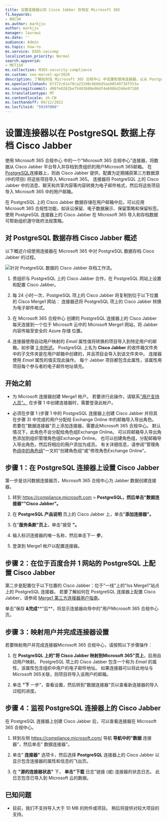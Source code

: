 ```yaml
---
title: 设置连接器以将 Cisco Jabber 存档在 Microsoft 365
f1.keywords:
- NOCSH
ms.author: markjjo
author: markjjo
manager: laurawi
ms.date: ''
audience: Admin
ms.topic: how-to
ms.service: O365-seccomp
localization_priority: Normal
search.appverid:
- MET150
ms.collection: M365-security-compliance
ms.custom: seo-marvel-apr2020
description: 了解如何在 Microsoft 365 合规中心 中设置和使用连接器，以从 PostgreSQL 上的 Cisco Jabber 导入和存档Microsoft 365。
ms.openlocfilehash: b7372c61e70ca23108c6bb6d5aa98549738f553a
ms.sourcegitcommit: d08fe0282be75483608e96df4e6986d346e97180
ms.translationtype: MT
ms.contentlocale: zh-CN
ms.lasthandoff: 09/12/2021
ms.locfileid: "59197000"
---
```

# <a name="set-up-a-connector-to-archive-cisco-jabber-on-postgresql-data"></a>设置连接器以在 PostgreSQL 数据上存档 Cisco Jabber

使用 Microsoft 365 合规中心 中的一个"Microsoft 365 合规中心"连接器，将数据从 Cisco Jabber 平台导入并存档到贵组织的用户Microsoft 365邮箱。 在[PostgreSQL](https://www.veritas.com/insights/merge1/jabber)连接器上，则由 Cisco Jabber 提供，配置为定期捕获第三方数据源 (中的项目) 将这些项目导入 Microsoft 365。 连接器将 PostgreSQL 上的 Cisco Jabber 中的消息、聊天和共享内容等内容转换为电子邮件格式，然后将这些项目导入 Microsoft 365 中的用户邮箱。

在 PostgreSQL 上的 Cisco Jabber 数据存储在用户邮箱中后，可以应用 Microsoft 365 合规性功能，如诉讼保留、电子数据展示、保留策略和保留标签。 使用 PostgreSQL 连接器上的 Cisco Jabber 在 Microsoft 365 导入和存档数据可帮助组织遵守政府法规策略。

## <a name="overview-of-archiving-cisco-jabber-on-postgresql-data"></a>对 PostgreSQL 数据存档 Cisco Jabber 概述

以下概述介绍使用连接器在 Microsoft 365 中对 PostgreSQL 数据存档 Cisco Jabber 的过程。

![针对 PostgreSQL 数据的 Cisco Jabber 存档工作流。](../media/CiscoJabberonPostgreSQLConnectorWorkflow.png)

1. 贵组织与 PostgreSQL 上的 Cisco Jabber 合作，在 PostgreSQL 网站上设置和配置 Cisco Jabber。

2. 每 24 小时一次，PostgreSQL 项上的 Cisco Jabber 将复制到位于以下位置的 Cisco Merge1 网站： 连接器还将 PostgreSQL 项上的 Cisco Jabber 转换为电子邮件格式。

3. 在 Microsoft 365 合规中心 创建的 PostgreSQL 连接器上的 Cisco Jabber 每天连接到一个位于 Microsoft 云中的 Microsoft Merge1 网站，将 Jabber 内容传输至安全的 Azure 存储 位置。

4. 连接器使用自动用户映射的 *Email* 属性值将转换的项目导入到特定用户的邮箱，如步骤 [3 中所述](#step-3-map-users-and-complete-the-connector-setup)。 PostgreSQL 上名为 **Cisco Jabber** 的收件箱文件夹中的子文件夹是在用户邮箱中创建的，并且项目会导入到该文件夹中。 连接器使用 *Email* 属性的值实现此操作。 每个 Jabber 项目都包含此属性，该属性用项目每个参与者的电子邮件地址填充。

## <a name="before-you-begin"></a>开始之前

- 为 Microsoft 连接器创建 Merge1 帐户。 若要进行此操作，请联系["用户支持人员"。](https://www.veritas.com/content/support/en_US) 在步骤 1 中创建连接器时，需要登录此帐户。

- 必须在步骤 1 (步骤 1 中的 PostgreSQL 连接器上创建 Cisco Jabber 并将其在步骤 3) 中完成的用户分配给 Exchange Online 中的邮箱导入导出角色。 若要在"数据连接器"页上添加连接器，需要此Microsoft 365 合规中心。 默认情况下，此角色不会分配给角色组Exchange Online。 可以将邮箱导入导出角色添加到组织管理角色组Exchange Online。 也可以创建角色组，分配邮箱导入导出角色，然后将相应的用户添加为成员。 有关详细信息，请参阅"管理角色[组中的角色组](/Exchange/permissions-exo/role-groups#create-role-groups)"[](/Exchange/permissions-exo/role-groups#modify-role-groups)一文的"创建角色组"或"修改角色Exchange Online"。

## <a name="step-1-set-up-the-cisco-jabber-on-postgresql-connector"></a>步骤 1：在 PostgreSQL 连接器上设置 Cisco Jabber

第一步是访问数据连接器页，Microsoft 365 合规中心为 Jabber 数据创建连接器。 

1. 转到 <https://compliance.microsoft.com>  &gt; **PostgreSQL，然后单击"数据连接器""Cisco Jabber"。**

2. 在 **PostgreSQL 产品说明** 页上的 Cisco Jabber 上，单击"**添加连接器"。**

3. 在"**服务条款"页上**，单击"接受 **"。**

4. 输入标识连接器的唯一名称，然后单击下一 **步**。

5. 登录到 Merge1 帐户以配置连接器。

## <a name="step-2-configure-the-cisco-jabber-on-postgresql-on-the-veritas-merge1-site"></a>步骤 2：在位于百度合并 1 网站的 PostgreSQL 上配置 Cisco Jabber

第二步是配置位于以下位置的 Cisco Jabber：位于"一线"上的"Iss Merge1"站点上的 PostgreSQL 连接器。 若要了解如何在 PostgreSQL 连接器上配置 Cisco Jabber，请参阅 [Merge1 第三方连接器用户指南](https://docs.ms.merge1.globanetportal.com/Merge1%20Third-Party%20Connectors%20Cisco%20Jabber%20on%20PostgreSQL%20User%20Guide.pdf)。

单击"保存 **&完成****"后**，将显示连接器向导中的"用户Microsoft 365 合规中心页。

## <a name="step-3-map-users-and-complete-the-connector-setup"></a>步骤 3：映射用户并完成连接器设置

若要映射用户并完成连接器Microsoft 365 合规中心，请按照以下步骤操作：

1. 在 **PostgreSQL 上的"将 Cisco Jabber 映射到Microsoft 365"页上**，启用自动用户映射。 PostgreSQL 项上的 Cisco Jabber 包含一个称为 *Email* 的属性，该属性包含组织中用户的电子邮件地址。 如果连接器可以将此地址与Microsoft 365关联，则项目将导入该用户的邮箱。

2. 单击 **"下** 一步"，查看设置，然后转到"数据连接器"页以查看新连接器的导入过程的进度。

## <a name="step-4-monitor-the-cisco-jabber-on-postgresql-connector"></a>步骤 4：监视 PostgreSQL 连接器上的 Cisco Jabber

在 PostgreSQL 连接器上创建 Cisco Jabber 后，可以查看连接器在 Microsoft 365 合规中心。

1. 转到左侧 <https://compliance.microsoft.com/> 导航 **导航中的"数据** 连接器"，然后单击" 数据连接器"。

2. 单击" **连接器"** 选项卡，然后选择 **PostgreSQL** 连接器上的 Cisco Jabber 以显示包含连接器的属性和信息的飞出页。

3. 在 **"源的连接器状态"** 下， **单击"下载** 日志"链接 (或) 连接器的状态日志。 此日志包含已导入到 Microsoft 云的数据。

## <a name="known-issues"></a>已知问题

- 目前，我们不支持导入大于 10 MB 的附件或项目。 稍后将提供对较大项目的支持。

